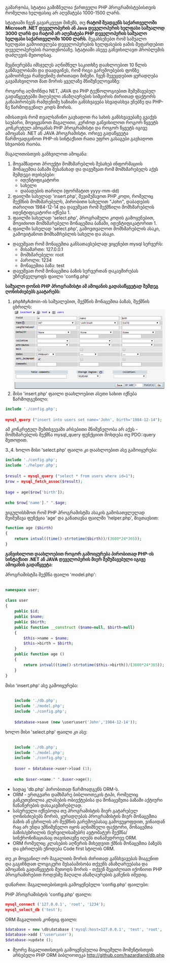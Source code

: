 გამარჯობა,
სტატია გამიზნულია ქართველი PHP პროგრამისტებისთვის რომელთა ხელფასიც არ აღემატება 1000-1500 ლარს.

სტატიაში ჩვენ გავარკვევთ მიზეზს, თუ **რატომ შეადგენს საქართველოში  Microsoft .NET დეველოპერის ან Java დეველოპერის ხელფასი საშუალოდ 3000 ლარს და რატომ არ აღემატება PHP დეველოპერის საშუალო ხელფასი საქართველოში 1000 ლარს.** შეგახსენებთ რომ საშუალო ხელფასი გამოითვლება დეველოპერების ხელფასების ჯამის შეფარდებით დეველოპერების რაოდენობაზე. სტატიაში ასევე განვიხილავთ პრობლემის დაძლევის მეთოდსაც.

მეცნიერებმა იმსჯელეს აღნიშნულ საკითხზე დაახლოებით 10 წლის განმავლობაში და დაადგინეს, რომ რიგი გარემოებების ფონზე გამოირჩევა რამდენიმე ძირითადი მიზეზი. ჩვენ შევეცდებით ყურადღება გავამახვილოთ მათ შორის ყველაზე მნიშვნელოვანზე:

როგორც აღმოჩნდა NET, JAVA და PHP ტექნოლოგიებით შემუშავებულ გადაწყვეტებში მიღებული ანაზღაურების სიმცირის ძირითად ფაქტორს განაპირობებს რამდენიმე ხაზიანი განსხვავება სხვადასხვა ენებზე და PHP-ზე წარმოდგენილ კოდს შორის.

იმისათვის რომ თვალსაჩინო გავხადოთ რა სახის განსხვავებაზე გვაქვს საუბარი, მოვიყვანოთ მაგალითი, კერძოდ განვიხილოთ როგორ წყვეტს კონკრეტულ ამოცანას PHP პროგრამისტი და როგორ წყვეტს იგივე ამოცანას .NET ან JAVA პროგრამისტი. ორივე გადაწყვეტა წარმოვადგინოთ PHP-ის სინტაქსით რათა უფრო გასაგები გავხადოთ სხვაობის რაობა.

მაგალითისთვის განხვილოთ ამოცანა:

1. მოვამზადოთ პროექტი მომხმარებლის შესახებ ინფორმაციის მონაცემთა ბაზაში შესანახად და დავუშვათ რომ მომხმარებელს აქვს შემდეგი თვისებები:
	* იდენტიფიკატორი
	* სახელი
	* დაბადების თარიღი (ფორმატით yyyy-mm-dd)
2. ფაილში სახელად 'insert.php', შევიმუშავოთ PHP კოდი, რომელიც შექმნის მომხმარებელს, პირობითი სახელით "John", დაბადების თარიღით 1984-12-14 და დავუშვათ რომ შექმნილი მომხმარებლის იდენტიფიკატორი იქნება 1.
3. ფაილში სახელად 'select.php', პროგრამული კოდის გამოყენებით, მოვიძიოთ მომხმარებელი მონაცემთა ბაზაში, იდენტიფიკატორით 1.
4. ფაილში სახელად 'select.php', გამოვთვალოთ მომხმარებლის ასაკი, გამოვიტანოთ მომხამრებლის სახელი და ასაკი.

* დავუშვათ რომ მონაცემთა განსათავსებლად ვიყენებთ mysql სერვერს:
	* მისამართი: 127.0.0.1
	* მომხმარებელი: root
	* პაროლი: 1234
	* მონაცემთა ბაზა: test
* დავუშვათ რომ მონაცემთა ბაზის სერვერთან დაკავშირებას უზრუნველყოფს ფაილი 'config.php'

**საშუალო დონის PHP პროგრამისტი ამ ამოცანის გადასაწყვეტად შემდეგ ღონისძიებებს გაატარებს:**

1. phpMyAdmin-ის საშუალებით, შექმნის მონაცემთა ბაზას, შექმნის ცხრილს:
![](./samples/images/phpmyadmin1.png)
2. მისი 'insert.php' ფაილი დაახლოებით ასეთი სახით იქნება წარმოდგენილი:
```php
include './config.php';

mysql_query ("insert into users set name='John', birth='1984-12-14");
```
ამ კონკრეტულ შემთხვევაში არსებითი მნიშვნელობა არ აქვს - მომხმარებლის შექმნა mysql_query ფუნქციით მოხდება თუ PDO::query მეთოდით.

3.,4. ხოლო მისი 'select.php' ფაილი კი დაახლოებით ასე გამოიყურება:
```php
include './config.php';
include './helper.php';

$result = mysql_query ("select * from users where id=1");
$row = mysql_fetch_assoc($result);

$age = age($row['birth']);

echo $row['name']." ".$age;
```
ვიგულისხმოთ რომ PHP პროგრამისტმა ასაკის გამოსათვლელად შეიმუშავა ფუნქცია 'age' და განათავსა ფაილში 'helper.php', შიგთავსით:
```php
function age ($birth)
{
    return intval((time()-strtotime($birth))/(3600*24*365));
}
```

**განვიხილოთ დაახლოებით როგორ გამოიყურება პირობითად PHP-ის სინტაქსით .NET ან JAVA დეველოპერის მიერ შემუშავებული იგივე ამოცანის გადაწყვეტა:**

პროგრამისტმა შექმნა ფაილი 'model.php':

```php

namespace user;

class user
{
	public $id;
	public $name;
	public $birth;
	public function __construct ($name=null, $birth=null)
	{
		$this->name = $name;
		$this->birth = $birth;
	}
	public function age ()
	{
		return intval((time()-strtotime($this->birth))/(3600*24*365));
	}
}

```

მისი 'insert.php' ასე გამოიყურება:
```php

	include './db.php';
	include './model.php';
	include './config.php';

	$database->save (new \user\user('John','1984-12-14'));

```

ხოლო მისი 'select.php' ფაილი კი ასე:
```php

	include './db.php';
	include './model.php';
	include './config.php';

	$user = $database->user->load (1);

	echo $user->name." ".$user->age();

```

* სადაც 'db.php' პირობითად წარმოადგენს ORM-ს.
* ORM - ერთგვარი დამხმარე ბიბლიოთეკის ტიპი, რომელიც განკუთვნილია კლასების ობიექტებისა და მონაცემეთა ბაზაში აქტიური ჩანაწერების დასაკავშირებლად.
* სასურველი იქნებოდა თუ პროგრამისტის მიერ გატარებულ ღონისძიებებს შორის, ყურადღებას პროგრამისტის მიერ მონაცემთა ბაზის ან ცხრილის არ შექმნის გარემოებასაც გამოვუყოფდით, ვინაიდან რაც არ უნდა უმნიშვნელო იყოს აღნიშნული ფაქტორი, მონაცემთა ბაზის/ცხრილის (სურვილისამებრ) ავტომატურ შექმნა/სინქრონიზაციასაც თავისთავზე იღებს თანამედროვე ORM.
* ORM რომელიც კლასების აღწერის მიხედვით ქმნის მონაცემთა ბაზებს და ცხრილებს ეწოდება Code first სტილის ORM.

თუ კი მოყვანილ ორ მაგალითს შორის ძირითად განსხვავებას მიაგენით და გაგიჩნდათ ლოგიკური შესაბამისობა თქვენს ანაზღარუებასა და ამოცანის გადაწყვეტის მეთოდს შორის - თქვენ შეგიძლიათ იქონიოთ PHP პროგრამირებით როდესმე მაღალი ანაზღაურების გაჩენის იმედიც.

დანართი: მაგალითებისთვის გამოყენებული 'config.php' ფაილები:

PHP პროგრამისტის 'config.php' ფაილი:
```php
mysql_connect ('127.0.0.1', 'root', '1234');
mysql_select_db ('test');
```

ORM მაგალითის კონფიგ ფაილი:
```php
$database = new \db\database ('mysql:host=127.0.0.1', 'test', 'root', '1234');
$database->add ('\user\user');
$database->update ();
```

* მეორე მაგალითისთვის გამოყენებულია მოცემული მომენტისთვის არსებული PHP ORM ბიბლიოთეკა http://github.com/hazardland/db.php